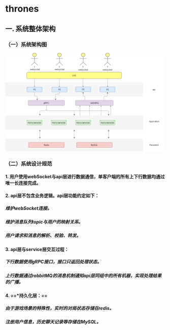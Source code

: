# thrones

## 一. 系统整体架构

### （一）系统架构图

![image](./asset/system_structure.jpg)

### （二）系统设计规范
#### 1. 用户使用webSocket与api层进行数据通信，单客户端的所有上下行数据均通过唯一长连接完成。
#### 2. api层不包含业务逻辑。api层功能约定如下：
##### 维护webSocket连接。
##### 维护消息队列topic与用户的映射关系。
##### 用户请求和消息的解析、校验、转发。
#### 3. api层与service层交互过程：
##### 下行数据使用gRPC接口，接口只返回处理状态。
##### 上行数据通过rabbitMQ的消息机制通知api层同组中的所有机器，实现处理结果的广播。
#### 4. ==*持久化层：== 
##### 由于游戏场景的特殊性，实时的对局状态存储在redis。
##### 注册用户信息，历史聊天记录等存储在MySQL。


